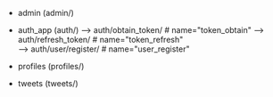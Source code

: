 - admin (admin/)

- auth_app (auth/)
  --> auth/obtain_token/ # name="token_obtain"
  --> auth/refresh_token/ # name="token_refresh"  
  --> auth/user/register/ # name="user_register"

- profiles (profiles/)

- tweets (tweets/)
